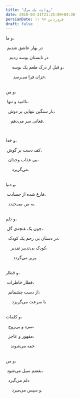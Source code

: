 ```yaml
---
title: "روایت یک مرگ"
date: 2018-03-31T21:25:09+04:30
persianDate: ۱۱ فروردین ۹۷
draft: false
---
```

و ما،

&nbsp;در بهار عاشق شدیم

&nbsp; &nbsp;در تابستان بوسه زدیم

&nbsp;&nbsp;&nbsp;&nbsp; و قبل از درک طعم یک بوسه، 	

&nbsp;&nbsp;&nbsp;&nbsp;&nbsp;&nbsp;خزان فرا می‌رسد.

<br>
و من،

&nbsp;ناامید و تنها،

&nbsp;&nbsp;بار سنگین تنهایی بر دوش،

&nbsp;&nbsp;&nbsp;&nbsp;فغانی سر می‌دهم.

<br>

و خدا،

&nbsp;کف دست بر گوش،

&nbsp;&nbsp;بی عذاب وجدان،

&nbsp;&nbsp;&nbsp;&nbsp; می‌گریزد.

<br>
و دنیا،

&nbsp;فارغ شده از حسادت،

&nbsp;&nbsp;به من می‌خندد.

<br>
و دلم،

&nbsp;چون یک غنچه‌ی گل،

&nbsp;&nbsp;در دستان بی رحم یک کودک،

&nbsp;&nbsp;&nbsp;&nbsp;کودک بی‌تدبیر تقدیر،

&nbsp;&nbsp;&nbsp;&nbsp;&nbsp;&nbsp;پرپر می‌گردد.

<br>
و قطار،

&nbsp;قطار  خاطرات،

&nbsp;&nbsp;از دست چشمانم،

&nbsp;&nbsp;&nbsp;&nbsp;			با سرعت می‌گریزد

<br>
و کلمات،

&nbsp; سرد و بی‌روح،

&nbsp;&nbsp;مقهور و عاجز،

&nbsp;&nbsp;&nbsp;&nbsp;خفه می‌شوند

<br>
و من،

&nbsp;بغضم سیل‌ می‌شود،

&nbsp;&nbsp;دلم می‌گیرد

&nbsp;&nbsp;&nbsp;&nbsp; و سپس می‌میرد.
